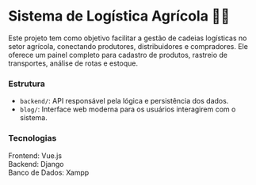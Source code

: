 # Sistema de Logística Agrícola 🌾🚚

Este projeto tem como objetivo facilitar a gestão de cadeias logísticas no setor agrícola, conectando produtores, distribuidores e compradores. Ele oferece um painel completo para cadastro de produtos, rastreio de transportes, análise de rotas e estoque.

### Estrutura
- `backend/`: API responsável pela lógica e persistência dos dados.
- `blog/`: Interface web moderna para os usuários interagirem com o sistema.

### Tecnologias
Frontend: Vue.js  
Backend: Django  
Banco de Dados: Xampp  

